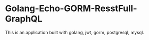 # Golang-Echo-GORM-ResstFull-GraphQL
This is an application built with golang, jwt, gorm, postgresql, mysql.
